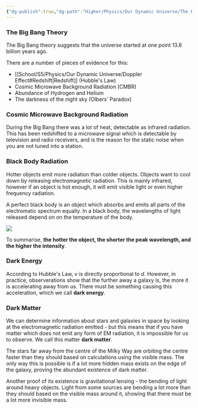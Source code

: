 ```yaml
---
{"dg-publish":true,"dg-path":"Higher/Physics/Our Dynamic Universe/The Expanding Universe.md","dg-permalink":"physics/the-expanding-universe","permalink":"/physics/the-expanding-universe/","created":"","updated":""}
---
```



### The Big Bang Theory
The Big Bang theory suggests that the universe started at one point 13.8 billion years ago.

There are a number of pieces of evidence for this:
- [[School/S5/Physics/Our Dynamic Universe/Doppler Effect#Redshift\|Redshift]] (Hubble's Law)
- Cosmic Microwave Background Radiation (CMBR)
- Abundance of Hydrogen and Helium
- The darkness of the night sky (Olbers' Paradox)

### Cosmic Microwave Background Radiation
During the Big Bang there was a lot of heat, detectable as infrared radiation. This has been redshifted to a microwave signal which is detectable by television and radio receivers, and is the reason for the static noise when you are not tuned into a station.

### Black Body Radiation
Hotter objects emit more radiation than colder objects. Objects want to cool down by releasing electromagnetic radiation. This is mainly infrared, however if an object is hot enough, it will emit visible light or even higher frequency radiation.

A perfect black body is an object which absorbs and emits all parts of the electromatic spectrum equally. In a black body, the wavelengths of light released depend on on the temperature of the body.

![](https://miro.medium.com/max/1400/1*ZAqd64ouH3o8yJCjfw53jg.jpeg)

To summarise, **the hotter the object, the shorter the peak wavelength, and the higher the intensity**.

### Dark Energy
According to Hubble's Law, $v$ is directly proportional to $d$. However, in practice, observerations show that the further away a galaxy is, the more it is accelerating away from us. There must be something causing this acceleration, which we call **dark energy**.

### Dark Matter
We can determine information about stars and galaxies in space by looking at the electromagnetic radiation emitted - but this means that if you have matter which does not emit any form of EM radiation, it is impossible for us to observe. We call this matter **dark matter**.

The stars far away from the centre of the Milky Way are orbiting the centre faster than they should based on calculations using the visible mass. The only way this is possible is if a lot more hidden mass exists on the edge of the galaxy, proving the abundant existence of dark matter.

Another proof of its existence is gravitational lensing - the bending of light around heavy objects. Light from some sources are bending a lot more than they should based on the visible mass around it, showing that there must be a lot more invisible mass.
